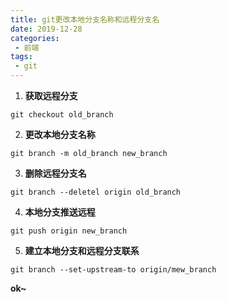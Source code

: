 ```yaml
---
title: git更改本地分支名称和远程分支名
date: 2019-12-28
categories: 
 - 前端
tags:
 - git
---
```

1. **获取远程分支**

```
git checkout old_branch
```

2. **更改本地分支名称**

```
git branch -m old_branch new_branch
```

3. **删除远程分支名**

```
git branch --deletel origin old_branch
```

4. **本地分支推送远程**

```
git push origin new_branch
```

5. **建立本地分支和远程分支联系**

```
git branch --set-upstream-to origin/mew_branch
```

**ok~**